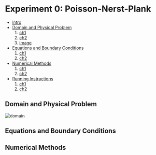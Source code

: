 # Experiment 0: Poisson-Nerst-Plank
* [Intro](#int)
* [Domain and Physical Problem](#a0)
    1. [ch1](#a1)
    2. [ch2](#a2)
    3. [image](#ciao)
* [Equations and Boundary Conditions](#b0)
    1. [ch1](#b1)
    2. [ch2](#b2)
* [Numerical Methods](#c0)
    1. [ch1](#c1)
    2. [ch2](#c2)
* [Running Instructions](#d0)
    1. [ch1](#d1)
    2. [ch2](#d2)

<h2 id="a0">Domain and Physical Problem</h2>

![domain](./disegno.png)

<h2 id="b0">Equations and Boundary Conditions</h2>

<h2 id="c0">Numerical Methods</h2>


